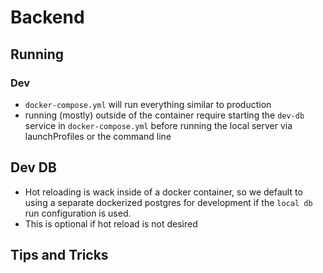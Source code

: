 # Backend

## Running

### Dev

- `docker-compose.yml` will run everything similar to production
- running (mostly) outside of the container require starting the `dev-db` service in `docker-compose.yml` before running
  the local server via launchProfiles or the command line

## Dev DB

- Hot reloading is wack inside of a docker container, so we default to using a separate dockerized postgres
  for development if the `local db` run configuration is used.
- This is optional if hot reload is not desired

## Tips and Tricks
